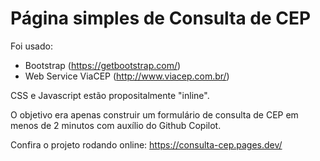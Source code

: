# Página simples de Consulta de CEP

Foi usado:

- Bootstrap (https://getbootstrap.com/)
- Web Service ViaCEP (http://www.viacep.com.br/)

CSS e Javascript estão propositalmente "inline".

O objetivo era apenas construir um formulário de consulta de CEP em menos de 2 minutos com auxílio do Github Copilot.

Confira o projeto rodando online:
https://consulta-cep.pages.dev/